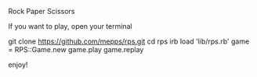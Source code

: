 Rock Paper Scissors

If you want to play, open your terminal

git clone https://github.com/mepps/rps.git
cd rps
irb
load 'lib/rps.rb'
game = RPS::Game.new
game.play
game.replay

enjoy!
